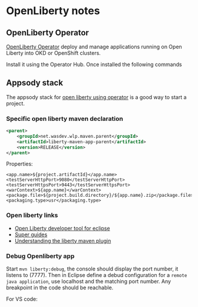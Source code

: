 # OpenLiberty notes

## OpenLiberty Operator

[OpenLiberty Operator](https://github.com/OpenLiberty/open-liberty-operator) deploy and manage applications running on Open Liberty into OKD or OpenShift clusters.

Install it using the Operator Hub. Once installed the following commands 

## Appsody stack

The appsody stack for [open liberty using operator](https://github.com/appsody/stacks/tree/master/incubator/java-openliberty) is a good way to start a project.

### Specific open liberty maven declaration

```xml
<parent>
	<groupId>net.wasdev.wlp.maven.parent</groupId>
	<artifactId>liberty-maven-app-parent</artifactId>
	<version>RELEASE</version>
</parent>
```

Properties:
```
<app.name>${project.artifactId}</app.name>
<testServerHttpPort>9080</testServerHttpPort>
<testServerHttpsPort>9443</testServerHttpsPort>
<warContext>${app.name}</warContext>
<package.file>${project.build.directory}/${app.name}.zip</package.file>
<packaging.type>usr</packaging.type>
```

### Open liberty links

* [Open Liberty developer tool for eclipse](https://marketplace.eclipse.org/category/free-tagging/open-liberty)
* [Super guides](https://openliberty.io/guides/)
* [Understanding the liberty maven plugin](https://developer.ibm.com/wasdev/docs/installing-liberty-liberty-maven-plug/)

### Debug Openliberty app

Start `mvn liberty:debug`, the console should display the port number, it listens to (7777). Then in Eclipse define a debud configuration for a `remote java application`, use localhost and the matching port number. Any breakpoint in the code should be reachable.

For VS code:
